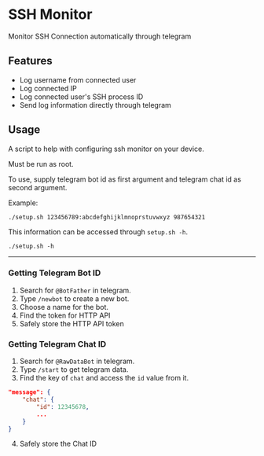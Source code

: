 # SSH Monitor
Monitor SSH Connection automatically through telegram

## Features
- Log username from connected user
- Log connected IP
- Log connected user's SSH process ID 
- Send log information directly through telegram

## Usage
A script to help with configuring ssh monitor on your device.

Must be run as root.

To use, supply telegram bot id as first argument and telegram chat id as second argument.

Example:
```
./setup.sh 123456789:abcdefghijklmnoprstuvwxyz 987654321
```
This information can be accessed through `setup.sh -h`.
```
./setup.sh -h
```
---

### Getting Telegram Bot ID
1. Search for `@BotFather` in telegram.
2. Type `/newbot` to create a new bot.
3. Choose a name for the bot.
4. Find the token for HTTP API
5. Safely store the HTTP API token

### Getting Telegram Chat ID
1. Search for `@RawDataBot` in telegram.
2. Type `/start` to get telegram data.
3. Find the key of `chat` and access the `id` value from it. 
```json
"message": {
    "chat": {
        "id": 12345678,
        ...
    }
}
```
4. Safely store the Chat ID